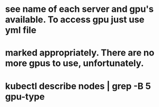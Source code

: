 # see name of each server and gpu's available. To access gpu just use yml file
# marked appropriately. There are no more gpus to use, unfortunately.
# kubectl describe nodes | grep -B 5 gpu-type
